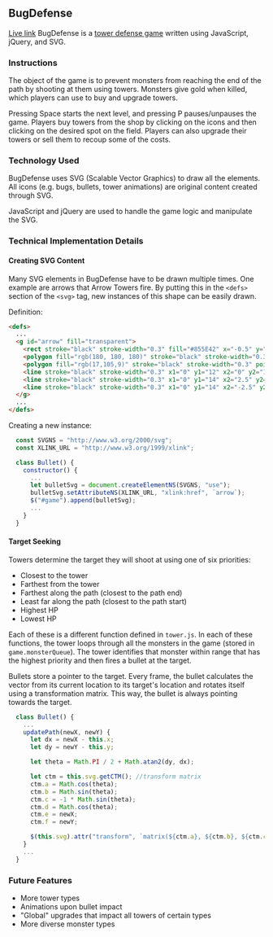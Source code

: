 ## BugDefense
[Live link][gh-pages]
BugDefense is a [tower defense game][wikipedia] written using JavaScript, jQuery, and SVG.

[gh-pages]: https://kyumin133.github.io/tower-defense/
[wikipedia]: https://en.wikipedia.org/wiki/Tower_defense

### Instructions
  The object of the game is to prevent monsters from reaching the end of the path by shooting at them using towers. Monsters give gold when killed, which players can use to buy and upgrade towers.

  Pressing Space starts the next level, and pressing P pauses/unpauses the game. Players buy towers from the shop by clicking on the icons and then clicking on the desired spot on the field. Players can also upgrade their towers or sell them to recoup some of the costs.

### Technology Used
  BugDefense uses SVG (Scalable Vector Graphics) to draw all the elements. All icons (e.g. bugs, bullets, tower animations) are original content created through SVG.

  JavaScript and jQuery are used to handle the game logic and manipulate the SVG.

### Technical Implementation Details
#### Creating SVG Content
Many SVG elements in BugDefense have to be drawn multiple times. One example are arrows that Arrow Towers fire. By putting this in the ```<defs>``` section of the ```<svg>``` tag, new instances of this shape can be easily drawn.

Definition:
  ```html
  <defs>
    ...
    <g id="arrow" fill="transparent">
      <rect stroke="black" stroke-width="0.3" fill="#855E42" x="-0.5" y="-6" height="20" width="1" />
      <polygon fill="rgb(180, 180, 180)" stroke="black" stroke-width="0.3" points="0 -6, 1.5 -4.5, 0 -9, -1.5 -4.5, 0 -6" />
      <polygon fill="rgb(17,105,9)" stroke="black" stroke-width="0.3" points="0 12, 2.5 14.5, 2.5 18.5, 0 16, -2.5 18.5, -2.5 14.5, 0, 12" />
      <line stroke="black" stroke-width="0.3" x1="0" y1="12" x2="0" y2="16" />
      <line stroke="black" stroke-width="0.3" x1="0" y1="14" x2="2.5" y2="16.5" />
      <line stroke="black" stroke-width="0.3" x1="0" y1="14" x2="-2.5" y2="16.5" />
    </g>
    ...
  </defs>
  ```

Creating a new instance:
```javascript
  const SVGNS = "http://www.w3.org/2000/svg";
  const XLINK_URL = "http://www.w3.org/1999/xlink";

  class Bullet() {
    constructor() {
      ...
      let bulletSvg = document.createElementNS(SVGNS, "use");
      bulletSvg.setAttributeNS(XLINK_URL, "xlink:href", `arrow`);
      $("#game").append(bulletSvg);
      ...
    }
  }

```
#### Target Seeking
Towers determine the target they will shoot at using one of six priorities:
- Closest to the tower
- Farthest from the tower
- Farthest along the path (closest to the path end)
- Least far along the path (closest to the path start)
- Highest HP
- Lowest HP

Each of these is a different function defined in `tower.js`. In each of these functions, the tower loops through all the monsters in the game (stored in `game.monsterQueue`). The tower identifies that monster within range that has the highest priority and then fires a bullet at the target.

Bullets store a pointer to the target. Every frame, the bullet calculates the vector from its current location to its target's location and rotates itself using a transformation matrix. This way, the bullet is always pointing towards the target.

```javascript
  class Bullet() {
    ...
    updatePath(newX, newY) {
      let dx = newX - this.x;
      let dy = newY - this.y;

      let theta = Math.PI / 2 + Math.atan2(dy, dx);

      let ctm = this.svg.getCTM(); //transform matrix
      ctm.a = Math.cos(theta);
      ctm.b = Math.sin(theta);
      ctm.c = -1 * Math.sin(theta);
      ctm.d = Math.cos(theta);
      ctm.e = newX;
      ctm.f = newY;

      $(this.svg).attr("transform", `matrix(${ctm.a}, ${ctm.b}, ${ctm.c}, ${ctm.d}, ${ctm.e}, ${ctm.f})`);
    }
    ...
  }
```

### Future Features
- More tower types
- Animations upon bullet impact
- "Global" upgrades that impact all towers of certain types
- More diverse monster types
